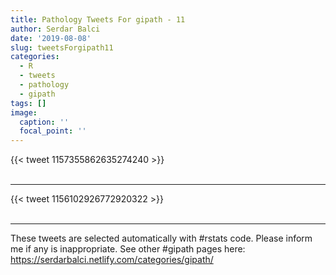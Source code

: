 ```yaml
---
title: Pathology Tweets For gipath - 11
author: Serdar Balci
date: '2019-08-08'
slug: tweetsForgipath11
categories:
  - R
  - tweets
  - pathology
  - gipath
tags: []
image:
  caption: ''
  focal_point: ''
---
```



{{< tweet 1157355862635274240 >}}
<br>
<br>
<hr>
{{< tweet 1156102926772920322 >}}
<br>
<br>
<hr>


These tweets are selected automatically with #rstats code. Please inform me if any is inappropriate.
See other #gipath pages here: https://serdarbalci.netlify.com/categories/gipath/
